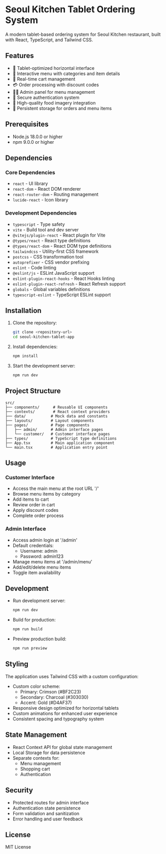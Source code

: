# Seoul Kitchen Tablet Ordering System

A modern tablet-based ordering system for Seoul Kitchen restaurant, built with React, TypeScript, and Tailwind CSS.

## Features

- 📱 Tablet-optimized horizontal interface
- 🍜 Interactive menu with categories and item details
- 🛒 Real-time cart management
- 💳 Order processing with discount codes
- 👩‍💼 Admin panel for menu management
- 🔐 Secure authentication system
- 📸 High-quality food imagery integration
- 💾 Persistent storage for orders and menu items

## Prerequisites

- Node.js 18.0.0 or higher
- npm 9.0.0 or higher

## Dependencies

### Core Dependencies
- `react` - UI library
- `react-dom` - React DOM renderer
- `react-router-dom` - Routing management
- `lucide-react` - Icon library

### Development Dependencies
- `typescript` - Type safety
- `vite` - Build tool and dev server
- `@vitejs/plugin-react` - React plugin for Vite
- `@types/react` - React type definitions
- `@types/react-dom` - React DOM type definitions
- `tailwindcss` - Utility-first CSS framework
- `postcss` - CSS transformation tool
- `autoprefixer` - CSS vendor prefixing
- `eslint` - Code linting
- `@eslint/js` - ESLint JavaScript support
- `eslint-plugin-react-hooks` - React Hooks linting
- `eslint-plugin-react-refresh` - React Refresh support
- `globals` - Global variables definitions
- `typescript-eslint` - TypeScript ESLint support

## Installation

1. Clone the repository:
   ```bash
   git clone <repository-url>
   cd seoul-kitchen-tablet-app
   ```

2. Install dependencies:
   ```bash
   npm install
   ```

3. Start the development server:
   ```bash
   npm run dev
   ```

## Project Structure

```
src/
├── components/      # Reusable UI components
├── contexts/        # React context providers
├── data/           # Mock data and constants
├── layouts/        # Layout components
├── pages/          # Page components
│   ├── admin/      # Admin interface pages
│   └── customer/   # Customer interface pages
├── types/          # TypeScript type definitions
├── App.tsx         # Main application component
└── main.tsx        # Application entry point
```

## Usage

### Customer Interface
- Access the main menu at the root URL '/'
- Browse menu items by category
- Add items to cart
- Review order in cart
- Apply discount codes
- Complete order process

### Admin Interface
- Access admin login at '/admin'
- Default credentials:
  - Username: admin
  - Password: admin123
- Manage menu items at '/admin/menu'
- Add/edit/delete menu items
- Toggle item availability

## Development

- Run development server:
  ```bash
  npm run dev
  ```

- Build for production:
  ```bash
  npm run build
  ```

- Preview production build:
  ```bash
  npm run preview
  ```

## Styling

The application uses Tailwind CSS with a custom configuration:

- Custom color scheme:
  - Primary: Crimson (#BF2C23)
  - Secondary: Charcoal (#303030)
  - Accent: Gold (#D4AF37)
- Responsive design optimized for horizontal tablets
- Custom animations for enhanced user experience
- Consistent spacing and typography system

## State Management

- React Context API for global state management
- Local Storage for data persistence
- Separate contexts for:
  - Menu management
  - Shopping cart
  - Authentication

## Security

- Protected routes for admin interface
- Authentication state persistence
- Form validation and sanitization
- Error handling and user feedback

## License

MIT License

